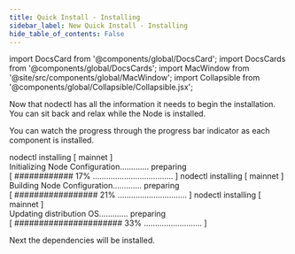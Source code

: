 ```yaml
---
title: Quick Install - Installing
sidebar_label: New Quick Install - Installing
hide_table_of_contents: False
---
```

<intro-end />

import DocsCard from '@components/global/DocsCard';
import DocsCards from '@components/global/DocsCards';
import MacWindow from '@site/src/components/global/MacWindow';
import Collapsible from '@components/global/Collapsible/Collapsible.jsx';

<head>
  <title>Constellation Network Automation with nodectl</title>
  <meta
    name="description"
    content="nodectl new quick installation"
  />
</head>

Now that nodectl has all the information it needs to begin the installation.  You can sit back and relax while the Node is installed.  

You can watch the progress through the progress bar indicator as each component is installed.

<MacWindow>
nodectl installing [ mainnet ]<br />
Initializing Node Configuration............. preparing<br />
[ ############ 17% .................................... ]
</MacWindow>

<MacWindow>
nodectl installing [ mainnet ]<br />
Building Node Configuration............. preparing<br />
[ ################# 21% ............................... ]
</MacWindow>

<MacWindow>
nodectl installing [ mainnet ]<br />
Updating distribution OS............. preparing<br />
[ ###################### 33% .......................... ]
</MacWindow>

Next the dependencies will be installed.